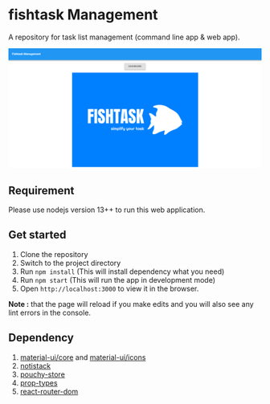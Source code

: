 # fishtask Management

A repository for task list management (command line app & web app).

![fishtask images dashboard](./docs/fishtask.PNG)

## Requirement

Please use nodejs version 13++ to run this web application.

## Get started

1. Clone the repository
2. Switch to the project directory
3. Run `npm install` (This will install dependency what you need)
4. Run `npm start` (This will run the app in development mode)
5. Open `http://localhost:3000` to view it in the browser.

**Note :** that the page will reload if you make edits and you will also see any lint errors in the console.

## Dependency

1. [material-ui/core](https://www.npmjs.com/package/@material-ui/core) and [material-ui/icons](https://www.npmjs.com/package/@material-ui/icons) 
2. [notistack](https://www.npmjs.com/package/notistack)
3. [pouchy-store](https://www.npmjs.com/package/pouchy-store)
4. [prop-types](https://www.npmjs.com/package/prop-types)
5. [react-router-dom](https://www.npmjs.com/package/react-router-dom)